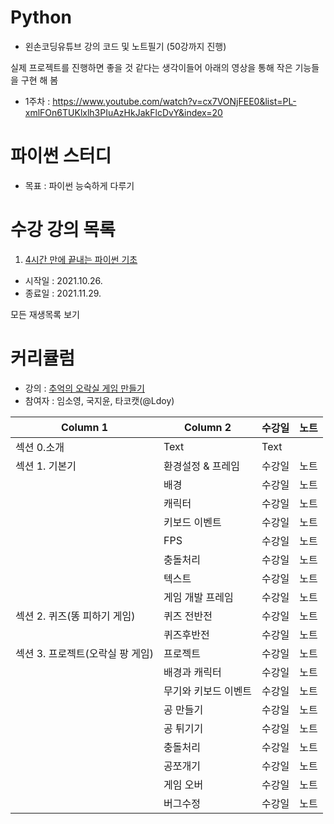 # Python
- 왼손코딩유튜브 강의 코드 및 노트필기 (50강까지 진행)

실제 프로젝트를 진행하면 좋을 것 같다는 생각이들어 아래의 영상을 통해 작은 기능들을 구현 해 봄 
- 1주차 : https://www.youtube.com/watch?v=cx7VONjFEE0&list=PL-xmlFOn6TUKlxlh3PIuAzHkJakFlcDvY&index=20

# 파이썬 스터디
- 목표 : 파이썬 능숙하게 다루기 

# 수강 강의 목록
1. [4시간 만에 끝내는 파이썬 기초](https://www.youtube.com/c/김왼손의왼손코딩/playlists)
- 시작일 : 2021.10.26.
- 종료일 : 2021.11.29.


모든 재생목록 보기

# 커리큘럼
- 강의 : [추억의 오락실 게임 만들기](https://www.inflearn.com/course/나도코딩-파이썬-활용편-1#curriculum)
- 참여자 : 임소영, 국지윤, 타코캣(@Ldoy)

| Column 1 | Column 2 | 수강일 | 노트 |
| -------- | -------- | -------- | -------- |
| 섹션 0.소개    | Text     | Text     | |
| 섹션 1. 기본기 | 환경설정 & 프레임| 수강일 | 노트 |
| | 배경 | 수강일 | 노트 |
|| 캐릭터 | 수강일 | 노트 |
|| 키보드 이벤트 | 수강일 | 노트 |
|| FPS | 수강일 | 노트 |
|| 충돌처리 | 수강일 | 노트 |
|| 텍스트 | 수강일 | 노트 | 
|| 게임 개발 프레임 | 수강일 | 노트 | 
| 섹션 2. 퀴즈(똥 피하기 게임) |퀴즈 전반전| 수강일 | 노트 |
||퀴즈후반전| 수강일 | 노트 | 
| 섹션 3. 프로젝트(오락실 팡 게임) | 프로젝트 | 수강일 | 노트 |
|| 배경과 캐릭터 | 수강일 | 노트 |
|| 무기와 키보드 이벤트 |수강일 | 노트 |
|| 공 만들기|수강일 | 노트 |
|| 공 튀기기|수강일 | 노트 |
|| 충돌처리 |수강일 | 노트 |
|| 공쪼개기 |수강일 | 노트 |
|| 게임 오버|수강일 | 노트 |
|| 버그수정 |수강일 | 노트 |

